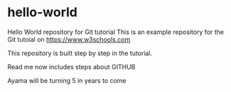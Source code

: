 # hello-world
Hello World repository for Git tutorial
This is an example repository for the Git tutoial on https://www.w3schools.com

This repository is built step by step in the tutorial.

Read me now includes steps about GITHUB

Ayama will be turning 5 in years to come
